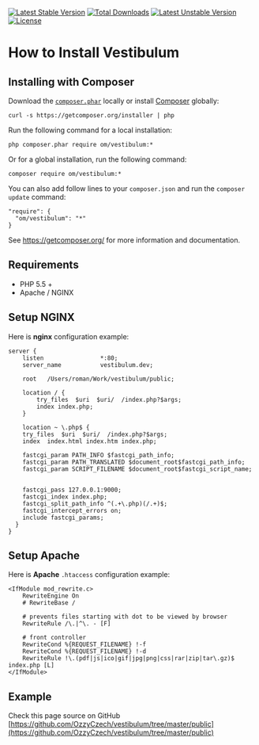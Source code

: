 <!--
title: Install
order : 2
-->

[![Latest Stable Version]()](https://packagist.org/packages/om/vestibulum) [![Total Downloads](https://poser.pugx.org/om/vestibulum/downloads.png)](https://packagist.org/packages/om/vestibulum) [![Latest Unstable Version](https://poser.pugx.org/om/vestibulum/v/unstable.png)](https://packagist.org/packages/om/vestibulum) [![License](https://poser.pugx.org/om/vestibulum/license.png)](https://packagist.org/packages/om/vestibulum)

# How to Install Vestibulum

## Installing with Composer

Download the [`composer.phar`](https://getcomposer.org/composer.phar) locally or install [Composer](https://getcomposer.org/) globally:

    curl -s https://getcomposer.org/installer | php

Run the following command for a local installation:

    php composer.phar require om/vestibulum:*

Or for a global installation, run the following command:

    composer require om/vestibulum:*

You can also add follow lines to your `composer.json` and run the `composer update` command:

    "require": {
      "om/vestibulum": "*"
    }

See https://getcomposer.org/ for more information and documentation.

## Requirements

- PHP 5.5 +
- Apache / NGINX


## Setup NGINX

Here is **nginx** configuration example:

    server {
	    listen                *:80;
	    server_name           vestibulum.dev;

	    root   /Users/roman/Work/vestibulum/public;

	    location / {
		    try_files  $uri  $uri/  /index.php?$args;
		    index index.php;
	    }

        location ~ \.php$ {
        try_files  $uri  $uri/  /index.php?$args;
        index  index.html index.htm index.php;

        fastcgi_param PATH_INFO $fastcgi_path_info;
        fastcgi_param PATH_TRANSLATED $document_root$fastcgi_path_info;
        fastcgi_param SCRIPT_FILENAME $document_root$fastcgi_script_name;


        fastcgi_pass 127.0.0.1:9000;
        fastcgi_index index.php;
        fastcgi_split_path_info ^(.+\.php)(/.+)$;
        fastcgi_intercept_errors on;
        include fastcgi_params;
      }
    }


## Setup Apache

Here is **Apache** `.htaccess` configuration example:

    <IfModule mod_rewrite.c>
    	RewriteEngine On
    	# RewriteBase /

    	# prevents files starting with dot to be viewed by browser
    	RewriteRule /\.|^\. - [F]

    	# front controller
    	RewriteCond %{REQUEST_FILENAME} !-f
    	RewriteCond %{REQUEST_FILENAME} !-d
    	RewriteRule !\.(pdf|js|ico|gif|jpg|png|css|rar|zip|tar\.gz)$ index.php [L]
    </IfModule>

## Example

Check this page source on GitHub [https://github.com/OzzyCzech/vestibulum/tree/master/public](https://github.com/OzzyCzech/vestibulum/tree/master/public)